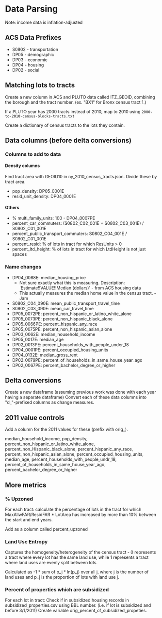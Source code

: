 # Data Parsing

Note: income data is inflation-adjusted

## ACS Data Prefixes

- S0802 - transportation
- DP05 - demographic
- DP03 - economic
- DP04 - housing
- DP02 - social

## Matching lots to tracts

Create a new column in ACS and PLUTO data called ITZ_GEOID, combining the borough and the tract
number. (ex. "BX1" for Bronx census tract 1.)

If a PLUTO year has 2000 tracts instead of 2010, map to 2010 using
`2000-to-2010-census-blocks-tracts.txt`

Create a dictionary of census tracts to the lots they contain.

## Data columns (before delta conversions)

### Columns to add to data

#### Density columns

Find tract area with GEOID10 in ny_2010_census_tracts.json.
Divide these by tract area. 
- pop_density: DP05_0001E
- resid_unit_density: DP04_0001E


#### Others

- % multi_family_units: 100 - DP04_0007PE
- percent_car_commuters: (S0802_C02_001E + S0802_C03_001E) / S0802_C01_001E
- percent_public_transport_commuters: S0802_C04_001E / S0802_C01_001E
- percent_resid: % of lots in tract for which ResUnits > 0
- percent_ltd_height: % of lots in tract for which LtdHeight is not just spaces

### Name changes

- DP04_0088E: median_housing_price
    - Not sure exactly what this is measuring. Description: 'Estimate!!VALUE!!Median (dollars)' - from ACS housing data
    - This actually measures the median home value in the census tract. - Jam
- S0802_C04_090E: mean_public_transport_travel_time
- S0802_C03_090E: mean_car_travel_time
- DP05_0072PE: percent_non_hispanic_or_latino_white_alone
- DP05_0073PE: percent_non_hispanic_black_alone
- DP05_0066PE: percent_hispanic_any_race
- DP05_0075PE: percent_non_hispanic_asian_alone
- DP03_0062E: median_household_income
- DP05_0017E: median_age
- DP02_0013PE: percent_households_with_people_under_18
- DP04_0001PE: percent_occupied_housing_units
- DP04_0132E: median_gross_rent
- DP02_0079PE: percent_of_households_in_same_house_year_ago
- DP02_0067PE: percent_bachelor_degree_or_higher
## Delta conversions

Create a new dataframe (assuming previous work was done with each year having a separate dataframe)
Convert each of these data columns into "d_"-prefixed columns as change measures.

## 2011 value controls

Add a column for the 2011 values for these (prefix with orig_).

median_household_income, pop_density, percent_non_hispanic_or_latino_white_alone, percent_non_Hispanic_black_alone, percent_hispanic_any_race, percent_non_hispanic_asian_alone, percent_occupied_housing_units, median_age, 
percent_households_with_people_undr_18, percent_of_households_in_same_house_year_ago, percent_bachelor_degree_or_higher

## More metrics

### % Upzoned

For each tract:
    calculate the percentage of lots in the tract for which MaxAllwFAR/ResidFAR * LotArea has increased by more than 10% between the start and end years.

Add as a column called percent_upzoned

### Land Use Entropy 

Captures the homogeneity/heterogeneity of the census tract - 0 represents a tract where every lot has the same land use,
while 1 represents a tract where land uses are evenly split between lots. 

Calculated as -1 * sum of p_j * ln(p_j) over all j, where j is the number of land uses and p_j is the proportion of lots
with land use j. 

### Percent of properties which are subsidized 

For each lot in tract: 
Check if in subsidized housing records in subsidized_properties.csv using BBL number. (i.e. if lot is subsidized and before 3/1/2011)
Create variable orig_percent_of_subsidized_propeties. 